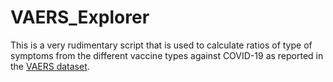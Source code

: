 # VAERS_Explorer

This is a very rudimentary script that is used to calculate ratios of type of symptoms from the different vaccine types against COVID-19 as reported in the [VAERS dataset](https://vaers.hhs.gov/).
